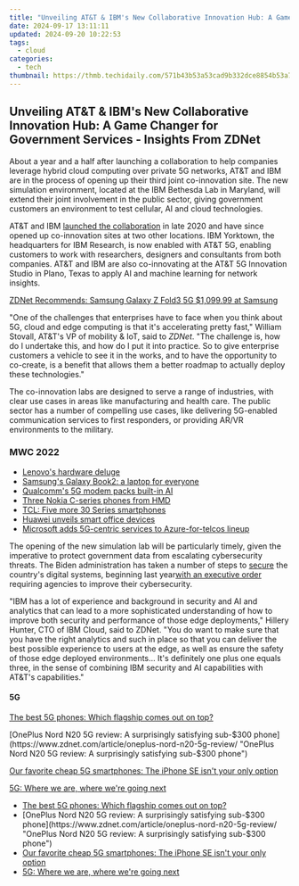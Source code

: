 ```yaml
---
title: "Unveiling AT&T & IBM's New Collaborative Innovation Hub: A Game Changer for Government Services - Insights From ZDNet"
date: 2024-09-17 13:11:11
updated: 2024-09-20 10:22:53
tags:
  - cloud
categories:
  - tech
thumbnail: https://thmb.techidaily.com/571b43b53a53cad9b332dce8854b53a71ff048e6605567e6d7468a0e180b6317.jpeg
---
```


## Unveiling AT&T & IBM's New Collaborative Innovation Hub: A Game Changer for Government Services - Insights From ZDNet

About a year and a half after launching a collaboration to help companies leverage hybrid cloud computing over private 5G networks, AT&T and IBM are in the process of opening up their third joint co-innovation site. The new simulation environment, located at the IBM Bethesda Lab in Maryland, will extend their joint involvement in the public sector, giving government customers an environment to test cellular, AI and cloud technologies. 

AT&T and IBM [launched the collaboration](https://www.zdnet.com/article/ibm-forms-5g-network-partnership-with-at-t-to-bolster-its-hybrid-cloud-architecture/) in late 2020 and have since opened up co-innovation sites at two other locations. IBM Yorktown, the headquarters for IBM Research, is now enabled with AT&T 5G, enabling customers to work with researchers, designers and consultants from both companies. AT&T and IBM are also co-innovating at the AT&T 5G Innovation Studio in Plano, Texas to apply AI and machine learning for network insights. 

[ZDNet Recommends: Samsung Galaxy Z Fold3 5G $1,099.99 at Samsung](https://shop-links.co/link/?url=https%3A%2F%2Fwww.samsung.com%2Fus%2Fsmartphones%2Fgalaxy-z-fold3-5g%2Fbuy%2Fgalaxy-z-fold3-5g-256gb-unlocked-sm-f926uzkaxaa%2F&publisher_slug=itechdaily19598&exclusive=1)

"One of the challenges that enterprises have to face when you think about 5G, cloud and edge computing is that it's accelerating pretty fast," William Stovall, AT&T's VP of mobility & IoT, said to _ZDNet_. "The challenge is, how do I undertake this, and how do I put it into practice. So to give enterprise customers a vehicle to see it in the works, and to have the opportunity to co-create, is a benefit that allows them a better roadmap to actually deploy these technologies."

The co-innovation labs are designed to serve a range of industries, with clear use cases in areas like manufacturing and health care. The public sector has a number of compelling use cases, like delivering 5G-enabled communication services to first responders, or providing AR/VR environments to the military. 

### MWC 2022

* [Lenovo's hardware deluge](https://www.zdnet.com/article/mobile-world-congress-lenovo-announces-thinkpads-ideapads-chromebooks-thinkbooks-and-more/)
* [Samsung's Galaxy Book2: a laptop for everyone](https://www.zdnet.com/article/mwc-2022-samsungs-new-galaxy-book2-includes-a-laptop-for-everyone/)
* [Qualcomm's 5G modem packs built-in AI](https://www.zdnet.com/article/mwc-qualcomms-new-5g-modem-is-the-first-with-built-in-ai/)
* [Three Nokia C-series phones from HMD](https://www.zdnet.com/article/mobile-world-congress-hmd-global-launches-three-new-affordable-nokia-c-series-smartphones/)
* [TCL: Five more 30 Series smartphones](https://www.zdnet.com/article/mobile-world-congress-tcl-launches-five-more-30-series-smartphones-plus-tablets-and-routers/)
* [Huawei unveils smart office devices](https://www.zdnet.com/article/mobile-world-congress-huawei-launches-high-end-laptop-oled-2-in-1-aio-pc-and-e-ink-tablet/)
* [Microsoft adds 5G-centric services to Azure-for-telcos lineup](https://www.zdnet.com/article/microsoft-adds-more-5g-centric-services-to-its-azure-for-telcos-lineup/)

The opening of the new simulation lab will be particularly timely, given the imperative to protect government data from escalating cybersecurity threats. The Biden administration has taken a number of steps to [secure](https://www.zdnet.com/article/white-house-rolls-out-zero-trust-strategy-for-federal-agencies/) the country's digital systems, beginning last year[with an executive order](https://www.zdnet.com/article/biden-signs-order-boosting-us-cyber-posture-saying-incremental-improvements-are-not-enough/) requiring agencies to improve their cybersecurity.

"IBM has a lot of experience and background in security and AI and analytics that can lead to a more sophisticated understanding of how to improve both security and performance of those edge deployments," Hillery Hunter, CTO of IBM Cloud, said to ZDNet. "You do want to make sure that you have the right analytics and such in place so that you can deliver the best possible experience to users at the edge, as well as ensure the safety of those edge deployed environments... It's definitely one plus one equals three, in the sense of combining IBM security and AI capabilities with AT&T's capabilities."

#### 5G

[The best 5G phones: Which flagship comes out on top?](https://www.zdnet.com/article/best-5g-phone/ "The best 5G phones: Which flagship comes out on top?")

[OnePlus Nord N20 5G review: A surprisingly satisfying sub-$300 phone](https://www.zdnet.com/article/oneplus-nord-n20-5g-review/ "OnePlus Nord N20 5G review: A surprisingly satisfying sub-$300 phone")

[Our favorite cheap 5G smartphones: The iPhone SE isn't your only option](https://www.zdnet.com/article/best-cheap-5g-phone/ "Our favorite cheap 5G smartphones: The iPhone SE isn't your only option")

[5G: Where we are, where we're going next](https://www.zdnet.com/article/5g-where-we-are-where-were-going-next/ "5G: Where we are, where we're going next")

* [The best 5G phones: Which flagship comes out on top?](https://www.zdnet.com/article/best-5g-phone/ "The best 5G phones: Which flagship comes out on top?")
* [OnePlus Nord N20 5G review: A surprisingly satisfying sub-$300 phone](https://www.zdnet.com/article/oneplus-nord-n20-5g-review/ "OnePlus Nord N20 5G review: A surprisingly satisfying sub-$300 phone")
* [Our favorite cheap 5G smartphones: The iPhone SE isn't your only option](https://www.zdnet.com/article/best-cheap-5g-phone/ "Our favorite cheap 5G smartphones: The iPhone SE isn't your only option")
* [5G: Where we are, where we're going next](https://www.zdnet.com/article/5g-where-we-are-where-were-going-next/ "5G: Where we are, where we're going next")

<ins class="adsbygoogle"
     style="display:block"
     data-ad-format="autorelaxed"
     data-ad-client="ca-pub-7571918770474297"
     data-ad-slot="1223367746"></ins>



<ins class="adsbygoogle"
     style="display:block"
     data-ad-client="ca-pub-7571918770474297"
     data-ad-slot="8358498916"
     data-ad-format="auto"
     data-full-width-responsive="true"></ins>
